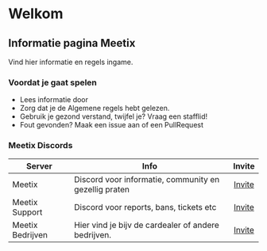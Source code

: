 # Welkom

## Informatie pagina Meetix

Vind hier informatie en regels ingame.

### Voordat je gaat spelen

* Lees informatie door
* Zorg dat je de Algemene regels hebt gelezen.
* Gebruik je gezond verstand, twijfel je? Vraag een stafflid!
* Fout gevonden? Maak een issue aan of een PullRequest

### Meetix Discords

| Server           | Info                                                  |                  Invite                 |
| ---------------- | ----------------------------------------------------- | :-------------------------------------: |
| Meetix           | Discord voor informatie, community en gezellig praten |   [Invite](https://discord.gg/meetix)   |
| Meetix Support   | Discord voor reports, bans, tickets etc               | [Invite](https://discord.gg/rnshjjQFdT) |
| Meetix Bedrijven | Hier vind je bijv de cardealer of andere bedrijven.   | [Invite](https://discord.gg/fY7DGkQ9Cv) |
